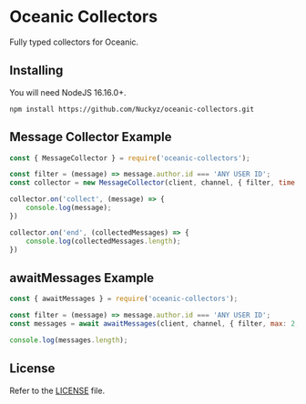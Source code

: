 Oceanic Collectors
====

Fully typed collectors for Oceanic.

Installing
----------

You will need NodeJS 16.16.0+.
```
npm install https://github.com/Nuckyz/oceanic-collectors.git
```

Message Collector Example
-----------------

```js
const { MessageCollector } = require('oceanic-collectors');

const filter = (message) => message.author.id === 'ANY USER ID';
const collector = new MessageCollector(client, channel, { filter, time: 60_000 });

collector.on('collect', (message) => {
    console.log(message);
})

collector.on('end', (collectedMessages) => {
    console.log(collectedMessages.length);
})
```

awaitMessages Example
------------

```js
const { awaitMessages } = require('oceanic-collectors');

const filter = (message) => message.author.id === 'ANY USER ID';
const messages = await awaitMessages(client, channel, { filter, max: 2, time: 60_000 });

console.log(messages.length);
```

License
-------

Refer to the [LICENSE](LICENSE) file.

